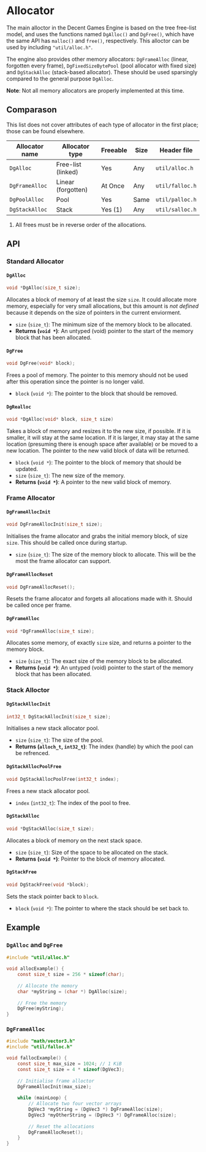 # Allocator

The main alloctor in the Decent Games Engine is based on the tree free-list model, and uses the functions named `DgAlloc()` and `DgFree()`, which have the same API has `malloc()` and `free()`, respectively. This alloctor can be used by including `"util/alloc.h"`.

The engine also provides other memory allocators: `DgFrameAlloc` (linear, forgotten every frame), `DgFixedSizeBytePool` (pool allocator with fixed size) and `DgStackAlloc` (stack-based allocator). These should be used sparsingly compared to the general purpose `DgAlloc`.

**Note**: Not all memory allocators are properly implemented at this time.

## Comparason

This list does not cover attributes of each type of allocator in the first place; those can be found elsewhere.

| Allocator name      | Allocator type      | Freeable | Size | Header file       |
| ------------------- | ------------------- | -------- | ---- | ----------------- |
| `DgAlloc`           | Free-list (linked)  | Yes      | Any  | `util/alloc.h`    |
| `DgFrameAlloc`      | Linear (forgotten)  | At Once  | Any  | `util/falloc.h`   |
| `DgPoolAlloc`       | Pool                | Yes      | Same | `util/palloc.h`   |
| `DgStackAlloc`      | Stack               | Yes (1)  | Any  | `util/salloc.h`   |

 1. All frees must be in reverse order of the allocations.

## API

### Standard Allocator

#### `DgAlloc`

```c
void *DgAlloc(size_t size);
```

Allocates a block of memory of at least the size `size`. It could allocate more memory, especially for very small allocations, but this amount is *not defined* because it depends on the size of pointers in the current enviorment.

 * `size` (`size_t`): The minimum size of the memory block to be allocated.
 * **Returns (`void *`)**: An untyped (void) pointer to the start of the memory block that has been allocated.

#### `DgFree`

```c
void DgFree(void* block);
```

Frees a pool of memory. The pointer to this memory should not be used after this operation since the pointer is no longer valid. 

 * `block` (`void *`): The pointer to the block that should be removed.

#### `DgRealloc`

```c
void *DgAlloc(void* block, size_t size)
```

Takes a block of memory and resizes it to the new size, if possible. If it is smaller, it will stay at the same location. If it is larger, it may stay at the same location (presuming there is enough space after available) or be moved to a new location. The pointer to the new valid block of data will be returned.

 * `block` (`void *`): The pointer to the block of memory that should be updated.
 * `size` (`size_t`): The new size of the memory.
 * **Returns (`void *`)**: A pointer to the new valid block of memory.

### Frame Allocator

#### `DgFrameAllocInit`

```c
void DgFrameAllocInit(size_t size);
```

Initialises the frame allocator and grabs the initial memory block, of size `size`. This should be called once during startup.

 * `size` (`size_t`): The size of the memory block to allocate. This will be the most the frame allocator can support.

#### `DgFrameAllocReset`

```c
void DgFrameAllocReset();
```

Resets the frame allocator and forgets all allocations made with it. Should be called once per frame.

#### `DgFrameAlloc`

```c
void *DgFrameAlloc(size_t size);
```

Allocates some memory, of exactly `size` size, and returns a pointer to the memory block.

 * `size` (`size_t`): The exact size of the memory block to be allocated.
 * **Returns (`void *`)**: An untyped (void) pointer to the start of the memory block that has been allocated.

### Stack Alloctor

#### `DgStackAllocInit`

```c
int32_t DgStackAllocInit(size_t size);
```

Initialises a new stack allocator pool.

 * `size` (`size_t`): The size of the pool.
 * **Returns (`alloch_t`, `int32_t`)**: The index (handle) by which the pool can be refrenced.

#### `DgStackAllocPoolFree`

```c
void DgStackAllocPoolFree(int32_t index);
```

Frees a new stack allocator pool.

 * `index` (`int32_t`): The index of the pool to free.

#### `DgStackAlloc`

```c
void *DgStackAlloc(size_t size);
```

Allocates a block of memory on the next stack space.

 * `size` (`size_t`): Size of the space to be allocated on the stack.
 * **Returns (`void *`)**: Pointer to the block of memory allocated.

#### `DgStackFree`

```c
void DgStackFree(void *block);
```

Sets the stack pointer back to `block`.

* `block` (`void *`): The pointer to where the stack should be set back to.

## Example

### `DgAlloc` and `DgFree`

```c
#include "util/alloc.h"

void allocExample() {
	const size_t size = 256 * sizeof(char);
	
	// Allocate the memory
	char *myString = (char *) DgAlloc(size);
	
	// Free the memory
	DgFree(myString);
}
```

### `DgFrameAlloc`

```c
#include "math/vector3.h"
#include "util/falloc.h"

void fallocExample() {
	const size_t max_size = 1024; // 1 KiB
	const size_t size = 4 * sizeof(DgVec3);
	
	// Initialise frame alloctor
	DgFrameAllocInit(max_size);
	
	while (mainLoop) {
		// Allocate two four vector arrays
		DgVec3 *myString = (DgVec3 *) DgFrameAlloc(size);
		DgVec3 *myOtherString = (DgVec3 *) DgFrameAlloc(size);
		
		// Reset the allocations
		DgFrameAllocReset();
	}
}
```
